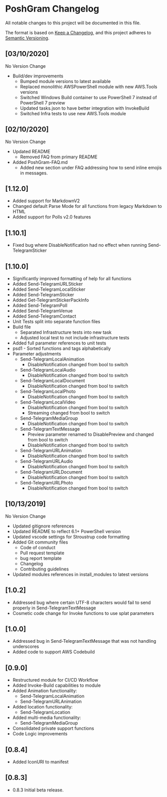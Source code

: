 # PoshGram Changelog

All notable changes to this project will be documented in this file.

The format is based on [Keep a Changelog](https://keepachangelog.com/en/1.0.0/),
and this project adheres to [Semantic Versioning](https://semver.org/spec/v2.0.0.html).

## [03/10/2020]

No Version Change

- Build/dev improvements
  - Bumped module versions to latest available
  - Replaced monolithic AWSPowerShell module with new AWS.Tools versions
  - Switched Windows Build container to use PowerShell 7 instead of PowerShell 7 preview
  - Updated tasks.json to have better integration with InvokeBuild
  - Switched Infra tests to use new AWS.Tools module

## [02/10/2020]

No Version Change

- Updated README
  - Removed FAQ from primary README
- Added PoshGram-FAQ.md
  - Added new section under FAQ addressing how to send inline emojis in messages.

## [1.12.0]

- Added support for MarkdownV2
- Changed default Parse Mode for all functions from legacy Markdown to HTML
- Added support for Polls v2.0 features

## [1.10.1]

- Fixed bug where DisableNotification had no effect when running Send-TelegramSticker

## [1.10.0]

- Significantly improved formatting of help for all functions
- Added Send-TelegramURLSticker
- Added Send-TelegramLocalSticker
- Added Send-TelegramSticker
- Added Get-TelegramStickerPackInfo
- Added Send-TelegramPoll
- Added Send-TelegramVenue
- Added Send-TelegramContact
- Unit Tests split into separate function files
- Build file
  - Separated Infrastructure tests into new task
  - Adjusted local test to not include infrastructure tests
- Added full parameter references to unit tests
- psd1 - Sorted functions and tags alphabetically
- Parameter adjustments
  - Send-TelegramLocalAnimation
    - DisableNotification changed from bool to switch
  - Send-TelegramLocalAudio
    - DisableNotification changed from bool to switch
  - Send-TelegramLocalDocument
    - DisableNotification changed from bool to switch
  - Send-TelegramLocalPhoto
    - DisableNotification changed from bool to switch
  - Send-TelegramLocalVideo
    - DisableNotification changed from bool to switch
    - Streaming changed from bool to switch
  - Send-TelegramMediaGroup
    - DisableNotification changed from bool to switch
  - Send-TelegramTextMessage
    - Preview parameter renamed to DisablePreview and changed from bool to switch
    - DisableNotification changed from bool to switch
  - Send-TelegramURLAnimation
    - DisableNotification changed from bool to switch
  - Send-TelegramURLAudio
    - DisableNotification changed from bool to switch
  - Send-TelegramURLDocument
    - DisableNotification changed from bool to switch
  - Send-TelegramURLPhoto
    - DisableNotification changed from bool to switch

## [10/13/2019]

No Version Change

- Updated gitignore references
- Updated README to reflect 6.1+ PowerShell version
- Updated vscode settings for Stroustrup code formatting
- Added Git community files
  - Code of conduct
  - Pull request template
  - bug report template
  - Changelog
  - Contributing guidelines
- Updated modules references in install_modules to latest versions

## [1.0.2]

- Addressed bug where certain UTF-8 characters would fail to send properly in Send-TelegramTextMessage
- Cosmetic code change for Invoke functions to use splat parameters

## [1.0.0]

- Addressed bug in Send-TelegramTextMessage that was not handling underscores
- Added code to support AWS Codebuild

## [0.9.0]

- Restructured module for CI/CD Workflow
- Added Invoke-Build capabilities to module
- Added Animation functionality:
  - Send-TelegramLocalAnimation
  - Send-TelegramURLAnimation
- Added location functionality:
  - Send-TelegramLocation
- Added multi-media functionality:
  - Send-TelegramMediaGroup
- Consolidated private support functions
- Code Logic improvements

## [0.8.4]

- Added IconURI to manifest

## [0.8.3]

- 0.8.3 Initial beta release.
